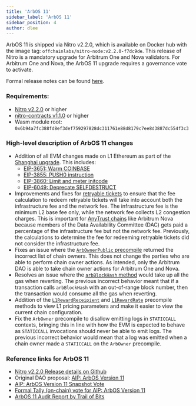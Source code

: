 ```yaml
---
title: 'ArbOS 11'
sidebar_label: 'ArbOS 11'
sidebar_position: 4
author: dlee
---
```


ArbOS 11 is shipped via Nitro v2.2.0, which is available on Docker hub with the image tag: `offchainlabs/nitro-node:v2.2.0-f7dc9de`. This release of Nitro is a mandatory upgrade for Arbitrum One and Nova validators. For Arbitrum One and Nova, the ArbOS 11 upgrade requires a governance vote to activate.

Formal release notes can be found [here](https://github.com/OffchainLabs/nitro/releases/tag/v2.2.0).

### Requirements:

- [Nitro v2.2.0](https://github.com/OffchainLabs/nitro/releases/tag/v2.2.0) or higher
- [nitro-contracts v1.1.0](https://github.com/OffchainLabs/nitro-contracts/releases/tag/v1.1.0) or higher
- Wasm module root: `0x6b94a7fc388fd8ef3def759297828dc311761e88d8179c7ee8d3887dc554f3c3`

### High-level description of ArbOS 11 changes

- Addition of all EVM changes made on L1 Ethereum as part of the [Shanghai upgrade](https://github.com/ethereum/execution-specs/blob/master/network-upgrades/mainnet-upgrades/shanghai.md#included-eips). This includes:
  - [EIP-3651: Warm COINBASE](https://eips.ethereum.org/EIPS/eip-3651)
  - [EIP-3855: PUSH0 instruction](https://eips.ethereum.org/EIPS/eip-3855)
  - [EIP-3860: Limit and meter initcode](https://eips.ethereum.org/EIPS/eip-3860)
  - [EIP-6049: Deprecate SELFDESTRUCT](https://eips.ethereum.org/EIPS/eip-6049)
- Improvements and fixes for [retryable tickets](/how-arbitrum-works/arbos/l1-l2-messaging.mdx) to ensure that the fee calculation to redeem retryable tickets will take into account both the infrastructure fee and the network fee. The infrastructure fee is the minimum L2 base fee only, while the network fee collects L2 congestion charges. This is important for [AnyTrust chains](/how-arbitrum-works/inside-anytrust.md) like Arbitrum Nova because members of the Data Availability Committee (DAC) gets paid a percentage of the infrastructure fee but not the network fee. Previously, the calculations to determine the fee for redeeming retryable tickets did not consider the infrastructure fee.
- Fixes an issue where the [`ArbOwnerPublic` precompile](/build-decentralized-apps/precompiles/02-reference.md#arbownerpublic) returned the incorrect list of chain owners. This does not change the parties who are able to perform chain owner actions. As intended, only the Arbitrum DAO is able to take chain owner actions for Arbitrum One and Nova.
- Resolves an issue where the [`arbBlockHash` method](/build-decentralized-apps/precompiles/02-reference.md#arbsys) would take up all the gas when reverting. The previous incorrect behavior meant that if a transaction calls `arbBlockHash` with an out-of-range block number, then the transaction would consume all the gas when reverting.
- Addition of the [`L1RewardReceipient`](/build-decentralized-apps/precompiles/02-reference.md#arbgasinfo) and [`L1RewardRate`](/build-decentralized-apps/precompiles/02-reference.md#arbgasinfo) precompile methods to view L1 pricing parameters and make it easier to view the current chain configuration.
- Fix the `ArbOwner` precompile to disallow emitting logs in `STATICCALL` contexts, bringing this in line with how the EVM is expected to behave as `STATICCALL` invocations should never be able to emit logs. The previous incorrect behavior would mean that a log was emitted when a chain owner made a `STATICCALL` on the `ArbOwner` precompile.

### Reference links for ArbOS 11

- [Nitro v2.2.0 Release details on Github](https://github.com/OffchainLabs/nitro/releases/tag/v2.2.0)
- Original DAO proposal: [AIP: ArbOS Version 11](https://forum.arbitrum.foundation/t/aip-arbos-version-11/19696)
- [AIP: ArbOS Version 11 Snapshot Vote](https://snapshot.org/#/arbitrumfoundation.eth/proposal/0xa635e39a2c527f7a1eabf5ea22bdec6f4a265d6c69a06076e65fde0ae0a5941b)
- [Formal Tally (on-chain) vote for AIP: ArbOS Version 11](https://www.tally.xyz/gov/arbitrum/proposal/77069694702187027448745871790562515795432836429094222862498991082283032976814)
- [ArbOS 11 Audit Report by Trail of Bits](https://drive.google.com/file/d/1N3197Z7DuqBpu9qdt-GWPewe8HQakfLY/view)
